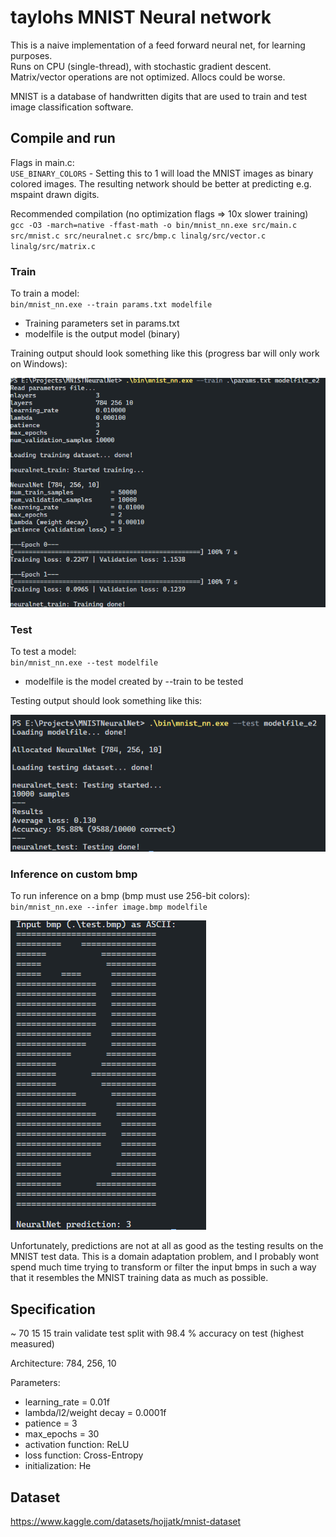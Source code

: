 # taylohs MNIST Neural network

This is a naive implementation of a feed forward neural net, for learning purposes.  
Runs on CPU (single-thread), with stochastic gradient descent. Matrix/vector operations are not optimized. Allocs could be worse.  

MNIST is a database of handwritten digits that are used to train and test image classification software.

## Compile and run
Flags in main.c:  
`USE_BINARY_COLORS` - Setting this to 1 will load the MNIST images as binary colored images. The resulting network should be better at predicting e.g. mspaint drawn digits.

Recommended compilation (no optimization flags => 10x slower training)   
`gcc -O3 -march=native -ffast-math -o bin/mnist_nn.exe src/main.c src/mnist.c src/neuralnet.c src/bmp.c linalg/src/vector.c linalg/src/matrix.c`
 
### Train
To train a model:  
`bin/mnist_nn.exe --train params.txt modelfile`  
* Training parameters set in params.txt
* modelfile is the output model (binary)

Training output should look something like this (progress bar will only work on Windows):  

![train_img](./img/train.png)

### Test
To test a model:  
`bin/mnist_nn.exe --test modelfile`  
* modelfile is the model created by --train to be tested

Testing output should look something like this:  

![test_img](./img/test.png)

### Inference on custom bmp
To run inference on a bmp (bmp must use 256-bit colors):  
`bin/mnist_nn.exe --infer image.bmp modelfile`

![infer_img](./img/infer.png)

Unfortunately, predictions are not at all as good as the testing results on the MNIST test data. This is a domain adaptation problem, and I probably wont spend much time trying to transform or filter the input bmps in such a way that it resembles the MNIST training data as much as possible.

## Specification
~ 70 15 15 train validate test split with 98.4 % accuracy on test (highest measured)  

Architecture: 784, 256, 10  

Parameters:
* learning_rate = 0.01f
* lambda/l2/weight decay = 0.0001f
* patience = 3
* max_epochs = 30
* activation function: ReLU
* loss function: Cross-Entropy
* initialization: He

## Dataset
https://www.kaggle.com/datasets/hojjatk/mnist-dataset